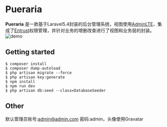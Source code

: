 # Pueraria

**Pueraria** 是一款基于Laravel5.4封装的后台管理系统，视图使用[AdminLTE](https://github.com/almasaeed2010/AdminLTE)，集成了[Entrust](https://github.com/Zizaco/entrust)权限管理，并针对业务的增删改查进行了视图和业务层的封装。
![demo](http://i4.buimg.com/1949/157bd4126eea254d.png)

## Getting started


```
$ composer install
$ composer dump-autoload
$ php artisan migrate --force
$ php artisan key:generate
$ npm install
$ npm run dev
$ php artisan db:seed --class=DatabaseSeeder
```

## Other

默认管理员账号:admin@admin.com 密码:admin，头像使用Gravatar
